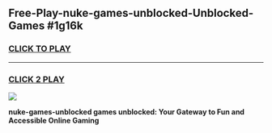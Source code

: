 
## Free-Play-nuke-games-unblocked-Unblocked-Games #1g16k
<h3>
<a href="https://news.freeplayer.one?title=nuke-games-unblocked&ref=8M">CLICK TO PLAY</a></h3>
<hr>

<h3>
<a href="https://news.freeplayer.one?title=nuke-games-unblocked&ref=8M">CLICK 2 PLAY</a>
  
</h3>

<a href="https://news.freeplayer.one?title=nuke-games-unblocked&ref=8M"><img src="https://clearcache.store/games.png"></a>


**nuke-games-unblocked games unblocked: Your Gateway to Fun and Accessible Online Gaming**
